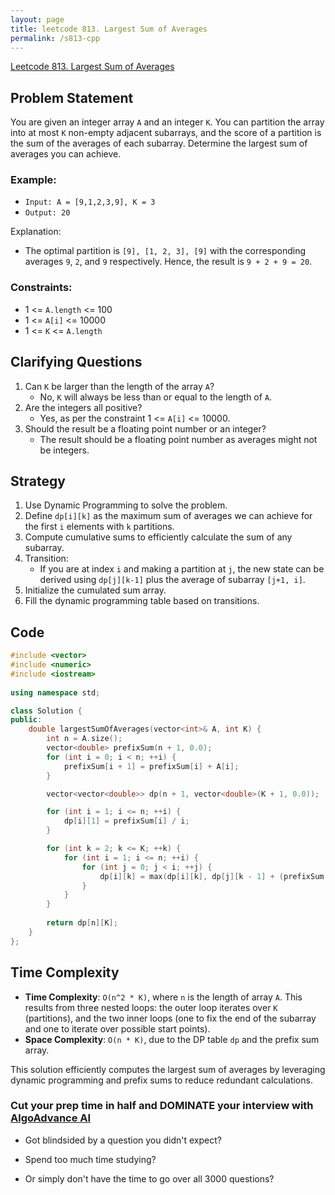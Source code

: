 ```yaml
---
layout: page
title: leetcode 813. Largest Sum of Averages
permalink: /s813-cpp
---
```

[Leetcode 813. Largest Sum of Averages](https://algoadvance.github.io/algoadvance/l813)
## Problem Statement

You are given an integer array `A` and an integer `K`. You can partition the array into at most `K` non-empty adjacent subarrays, and the score of a partition is the sum of the averages of each subarray. Determine the largest sum of averages you can achieve.

### Example:

- `Input: A = [9,1,2,3,9], K = 3`
- `Output: 20`

Explanation: 
- The optimal partition is `[9], [1, 2, 3], [9]` with the corresponding averages `9`, `2`, and `9` respectively. Hence, the result is `9 + 2 + 9 = 20`.

### Constraints:
- 1 <= `A.length` <= 100
- 1 <= `A[i]` <= 10000
- 1 <= `K` <= `A.length`

## Clarifying Questions
1. Can `K` be larger than the length of the array `A`? 
   - No, `K` will always be less than or equal to the length of `A`.
2. Are the integers all positive?
   - Yes, as per the constraint 1 <= `A[i]` <= 10000.
3. Should the result be a floating point number or an integer?
   - The result should be a floating point number as averages might not be integers.

## Strategy
1. Use Dynamic Programming to solve the problem.
2. Define `dp[i][k]` as the maximum sum of averages we can achieve for the first `i` elements with `k` partitions.
3. Compute cumulative sums to efficiently calculate the sum of any subarray.
4. Transition:
   - If you are at index `i` and making a partition at `j`, the new state can be derived using `dp[j][k-1]` plus the average of subarray `[j+1, i]`.
5. Initialize the cumulated sum array.
6. Fill the dynamic programming table based on transitions.

## Code
```cpp
#include <vector>
#include <numeric>
#include <iostream>
 
using namespace std;

class Solution {
public:
    double largestSumOfAverages(vector<int>& A, int K) {
        int n = A.size();
        vector<double> prefixSum(n + 1, 0.0);
        for (int i = 0; i < n; ++i) {
            prefixSum[i + 1] = prefixSum[i] + A[i];
        }

        vector<vector<double>> dp(n + 1, vector<double>(K + 1, 0.0));

        for (int i = 1; i <= n; ++i) {
            dp[i][1] = prefixSum[i] / i;
        }

        for (int k = 2; k <= K; ++k) {
            for (int i = 1; i <= n; ++i) {
                for (int j = 0; j < i; ++j) {
                    dp[i][k] = max(dp[i][k], dp[j][k - 1] + (prefixSum[i] - prefixSum[j]) / (i - j));
                }
            }
        }
        
        return dp[n][K];
    }
};
```

## Time Complexity
- **Time Complexity**: `O(n^2 * K)`, where `n` is the length of array `A`. This results from three nested loops: the outer loop iterates over `K` (partitions), and the two inner loops (one to fix the end of the subarray and one to iterate over possible start points).
- **Space Complexity**: `O(n * K)`, due to the DP table `dp` and the prefix sum array.

This solution efficiently computes the largest sum of averages by leveraging dynamic programming and prefix sums to reduce redundant calculations.




### Cut your prep time in half and DOMINATE your interview with [AlgoAdvance AI](https://algoAdvance.com)

- Got blindsided by a question you didn't expect?

- Spend too much time studying?

- Or simply don't have the time to go over all 3000 questions?

